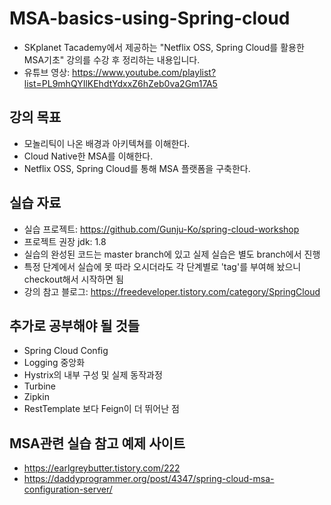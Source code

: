 # MSA-basics-using-Spring-cloud
- SKplanet Tacademy에서 제공하는 "Netflix OSS, Spring Cloud를 활용한 MSA기초" 강의를 수강 후 정리하는 내용입니다.
- 유튜브 영상: https://www.youtube.com/playlist?list=PL9mhQYIlKEhdtYdxxZ6hZeb0va2Gm17A5

## 강의 목표
- 모놀리틱이 나온 배경과 아키텍쳐를 이해한다.
- Cloud Native한 MSA를 이해한다.
- Netflix OSS, Spring Cloud를 통해 MSA 플랫폼을 구축한다.

## 실습 자료
- 실습 프로젝트: https://github.com/Gunju-Ko/spring-cloud-workshop
- 프로젝트 권장 jdk: 1.8
- 실습의 완성된 코드는 master branch에 있고 실제 실습은 별도 branch에서 진행
- 특정 단계에서 실습에 못 따라 오시더라도 각 단계별로 'tag'를 부여해 놨으니 checkout해서 시작하면 됨
- 강의 참고 블로그: https://freedeveloper.tistory.com/category/SpringCloud

## 추가로 공부해야 될 것들
- Spring Cloud Config
- Logging 중앙화
- Hystrix의 내부 구성 및 실제 동작과정
- Turbine
- Zipkin
- RestTemplate 보다 Feign이 더 뛰어난 점

## MSA관련 실습 참고 예제 사이트
- https://earlgreybutter.tistory.com/222
- https://daddyprogrammer.org/post/4347/spring-cloud-msa-configuration-server/